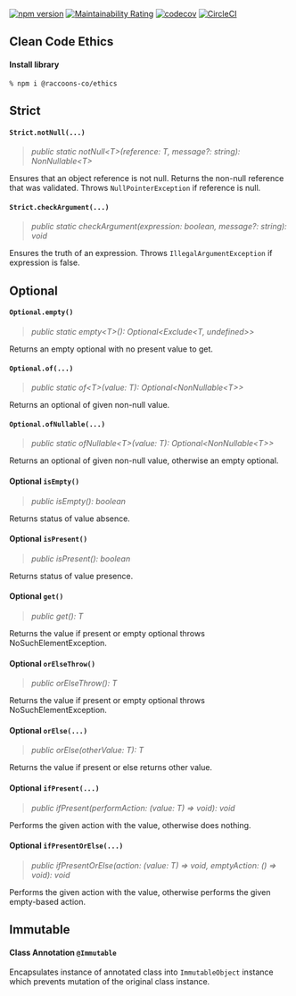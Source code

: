 [![npm version](https://badge.fury.io/js/@raccoons-co%2Fethics.svg)](https://badge.fury.io/js/@raccoons-co%2Fethics)
[![Maintainability Rating](https://sonarcloud.io/api/project_badges/measure?project=raccoons-co_ethics&metric=sqale_rating)](https://sonarcloud.io/summary/new_code?id=raccoons-co_ethics)
[![codecov](https://codecov.io/gh/raccoons-co/ethics/branch/master/graph/badge.svg?token=9X85JVC93D)](https://codecov.io/gh/raccoons-co/ethics)
[![CircleCI](https://dl.circleci.com/status-badge/img/gh/raccoons-co/ethics/tree/master.svg?style=svg)](https://dl.circleci.com/status-badge/redirect/gh/raccoons-co/ethics/tree/master)

Clean Code Ethics
---

#### Install library
```shell script
% npm i @raccoons-co/ethics
```

Strict
---

#### `Strict.notNull(...)`

>*public static notNull\<T>(reference: T, message?: string): NonNullable\<T>*

Ensures that an object reference is not null.
Returns the non-null reference that was validated.
Throws `NullPointerException` if reference is null.

#### `Strict.checkArgument(...)`

>*public static checkArgument(expression: boolean, message?: string): void*

Ensures the truth of an expression.
Throws `IllegalArgumentException` if expression is false.

Optional
---

#### `Optional.empty()`

>*public static empty\<T>(): Optional<Exclude<T, undefined>>*

Returns an empty optional with no present value to get.

#### `Optional.of(...)`

>*public static of\<T>(value: T): Optional<NonNullable\<T>>*

Returns an optional of given non-null value.

#### `Optional.ofNullable(...)`

>*public static ofNullable\<T>(value: T): Optional<NonNullable\<T>>*

Returns an optional of given non-null value, otherwise an empty optional.

#### Optional `isEmpty()`

>*public isEmpty(): boolean*

Returns status of value absence.

#### Optional `isPresent()`

>*public isPresent(): boolean*

Returns status of value presence.

#### Optional `get()`

>*public get(): T*

Returns the value if present or empty optional throws NoSuchElementException.

#### Optional `orElseThrow()`

>*public orElseThrow(): T*

Returns the value if present or empty optional throws NoSuchElementException.

#### Optional `orElse(...)`

>*public orElse(otherValue: T): T*

Returns the value if present or else returns other value.

#### Optional `ifPresent(...)`

>*public ifPresent(performAction: (value: T) => void): void*

Performs the given action with the value, otherwise does nothing.

#### Optional `ifPresentOrElse(...)`

>*public ifPresentOrElse(action: (value: T) => void, emptyAction: () => void): void*

Performs the given action with the value, otherwise performs the given empty-based action.

Immutable
---

#### Class Annotation  `@Immutable`

Encapsulates instance of annotated class into `ImmutableObject` instance which prevents mutation 
of the original class instance.
